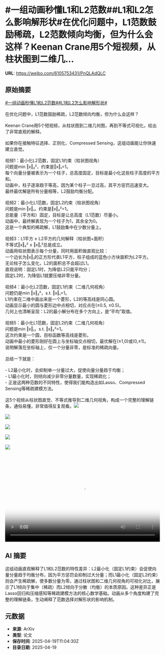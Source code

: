 # #一组动画秒懂L1和L2范数##L1和L2怎么影响解形状#在优化问题中，L1范数鼓励稀疏，L2范数倾向均衡，但为什么会这样？Keenan Crane用5个短视频，从柱状图到二维几...

**URL**: https://weibo.com/6105753431/PnQLAdQLC

## 原始摘要

<a href="https://m.weibo.cn/search?containerid=231522type%3D1%26t%3D10%26q%3D%23%E4%B8%80%E7%BB%84%E5%8A%A8%E7%94%BB%E7%A7%92%E6%87%82L1%E5%92%8CL2%E8%8C%83%E6%95%B0%23&amp;extparam=%23%E4%B8%80%E7%BB%84%E5%8A%A8%E7%94%BB%E7%A7%92%E6%87%82L1%E5%92%8CL2%E8%8C%83%E6%95%B0%23" data-hide=""><span class="surl-text">#一组动画秒懂L1和L2范数#</span></a><a href="https://m.weibo.cn/search?containerid=231522type%3D1%26t%3D10%26q%3D%23L1%E5%92%8CL2%E6%80%8E%E4%B9%88%E5%BD%B1%E5%93%8D%E8%A7%A3%E5%BD%A2%E7%8A%B6%23&amp;extparam=%23L1%E5%92%8CL2%E6%80%8E%E4%B9%88%E5%BD%B1%E5%93%8D%E8%A7%A3%E5%BD%A2%E7%8A%B6%23" data-hide=""><span class="surl-text">#L1和L2怎么影响解形状#</span></a><br><br>在优化问题中，L1范数鼓励稀疏，L2范数倾向均衡，但为什么会这样？<br><br>Keenan Crane用5个短视频，从柱状图到二维几何图，再到不等式可视化，给出了非常直观的解释。<br><br>如果你在接触特征选择、正则化、Compressed Sensing，这组动画能让你快速建立直觉。<br><br>视频1：最小化L2范数，固定L1约束（柱状图视角）  <br>问题是min ‖x‖₂²，约束是‖x‖₁=1。  <br>每个向量分量被表示为一个柱子，总高度固定，目标是最小化这些柱子高度的平方和。  <br>动画中，柱子逐渐趋于等高，因为某个柱子一旦过高，其平方惩罚迅速变大。  <br>最终最优解是所有分量相等，L2鼓励均衡分配。<br><br>视频2：最小化L1范数，固定L2约束（柱状图视角）  <br>问题是min ‖x‖₁，约束是‖x‖₂²=1。  <br>总能量（平方和）固定，目标是让总高度（L1范数）尽量小。  <br>动画中，最终解表现为一个柱子为1，其余全为0。  <br>这是一个典型的稀疏解，L1鼓励集中在少数分量上。<br><br>视频3：L1平方 ≥ L2平方的几何解释（柱状图+面积）  <br>不等式‖x‖₂² ≤ ‖x‖₁²总是成立。  <br>动画用柱状图表示每个分量，同时用面积做直观比较：<br>一个边长为‖x‖₁的正方形代表L1平方，柱子组成的蓝色小方块面积为L2平方。  <br>无论柱子怎么变化，L2的面积总不会超过L1。  <br>直观说明：固定L1时，为降低L2只能平均分；<br>固定L2时，为降低L1就要压缩非零分量。<br><br>视频4：最小化L2范数，固定L1约束（二维几何视角）  <br>问题仍是min ‖x‖₂²，s.t. ‖x‖₁=1。  <br>L1约束在二维中画出来是一个菱形，L2的等高线是同心圆。  <br>动画显示最小的圆与菱形边中点相切，对应点在(±0.5, ±0.5)。  <br>几何上也清晰呈现：L2的最小解分布在多个方向上，是“平均”取值。<br><br>视频5：最小化L1范数，固定L2约束（二维几何视角）  <br>问题是min ‖x‖₁，s.t. ‖x‖₂²=1。  <br>这次约束是一个圆，目标函数等高线是菱形。  <br>动画中最小的菱形刚好在圆上与坐标轴交点相切，最优解在(±1,0)或(0,±1)。  <br>说明解落在坐标轴上，仅一个分量非零，是标准的稀疏向量。<br><br>总结一下就是：<br><br>- L2最小化时，会抑制单一分量过大，促使向量分量趋于均衡；<br>- L1最小化时，则倾向减少非零分量数量，实现稀疏化；<br>- 正是这两种范数的不同特性，使得我们能构造出如Lasso、Compressed Sensing等稀疏建模方法。<br><br>这5个视频从柱状图直觉、不等式推导到二维几何视角，构成一个完整的理解链条，通俗易懂，非常值得反复观看。<img style="" src="https://tvax3.sinaimg.cn/large/006Fd7o3ly1i0l4fqxucvj31hc0u0gmr.jpg" referrerpolicy="no-referrer"><br><br><img style="" src="https://tvax3.sinaimg.cn/large/006Fd7o3ly1i0l4ftkp3fj31hc0u00u2.jpg" referrerpolicy="no-referrer"><br><br><img style="" src="https://tvax1.sinaimg.cn/large/006Fd7o3ly1i0l4ftbze1j31hc0u0gmt.jpg" referrerpolicy="no-referrer"><br><br><img style="" src="https://tvax3.sinaimg.cn/large/006Fd7o3ly1i0l4fu7ckhj31hc0u0abe.jpg" referrerpolicy="no-referrer"><br><br><img style="" src="https://tvax1.sinaimg.cn/large/006Fd7o3ly1i0l4fu8wzbj31hc0u0ta6.jpg" referrerpolicy="no-referrer"><br><br><br clear="both"><div style="clear: both"></div><video controls="controls" poster="https://tvax2.sinaimg.cn/orj480/006Fd7o3ly1i0l4frlgj3j31hc0u0gmr.jpg" style="width: 100%"><source src="https://f.video.weibocdn.com/o0/P7QbK6aolx08nzv9TXzi010412000MTK0E010.mp4?label=mp4_720p&amp;template=1280x720.25.0&amp;ori=0&amp;ps=1CwnkDw1GXwCQx&amp;Expires=1745064175&amp;ssig=0EiIiOYQq8&amp;KID=unistore,video"><source src="https://f.video.weibocdn.com/o0/ZfkQkSWSlx08nzv9MqPm010412000waD0E010.mp4?label=mp4_hd&amp;template=852x480.25.0&amp;ori=0&amp;ps=1CwnkDw1GXwCQx&amp;Expires=1745064175&amp;ssig=QCnrSy7O99&amp;KID=unistore,video"><source src="https://f.video.weibocdn.com/o0/VyjDyuCxlx08nzv9HyEg010412000nrL0E010.mp4?label=mp4_ld&amp;template=640x360.25.0&amp;ori=0&amp;ps=1CwnkDw1GXwCQx&amp;Expires=1745064175&amp;ssig=tMx%2BsfFSJQ&amp;KID=unistore,video"><p>视频无法显示，请前往<a href="https://video.weibo.com/show?fid=1034%3A5156836567875627" target="_blank" rel="noopener noreferrer">微博视频</a>观看。</p></video>

## AI 摘要

这组动画直观解释了L1和L2范数的特性差异：L2最小化（固定L1约束）会促使向量分量趋于均衡分布，因为平方惩罚会抑制过大分量；而L1最小化（固定L2约束）则会产生稀疏解，使多数分量为零。通过柱状图和二维几何视角的可视化对比，展示了L1倾向于集中（稀疏）而L2倾向于分散（均衡）的本质原因。这种差异正是Lasso回归和压缩感知等稀疏建模方法的核心数学基础。动画从多个角度构建了完整的理解链条，生动阐释了范数选择对解形状的影响机制。

## 元数据

- **来源**: ArXiv
- **类型**: 论文
- **保存时间**: 2025-04-19T11:04:30Z
- **目录日期**: 2025-04-19
